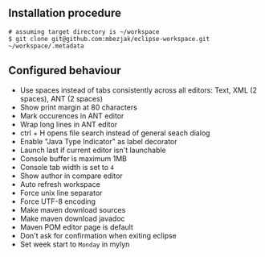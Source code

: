 ## Installation procedure

    # assuming target directory is ~/workspace
    $ git clone git@github.com:mbezjak/eclipse-workspace.git ~/workspace/.metadata

## Configured behaviour

 * Use spaces instead of tabs consistently across all editors: Text, XML (2
   spaces), ANT (2 spaces)
 * Show print margin at 80 characters
 * Mark occurences in ANT editor
 * Wrap long lines in ANT editor
 * ctrl + H opens file search instead of general seach dialog
 * Enable "Java Type Indicator" as label decorator
 * Launch last if current editor isn't launchable
 * Console buffer is maximum 1MB
 * Console tab width is set to `4`
 * Show author in compare editor
 * Auto refresh workspace
 * Force unix line separator
 * Force UTF-8 encoding
 * Make maven download sources
 * Make maven download javadoc
 * Maven POM editor page is default
 * Don't ask for confirmation when exiting eclipse
 * Set week start to `Monday` in mylyn
